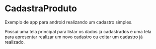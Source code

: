 # CadastraProduto
Exemplo de app para android realizando um cadastro simples.

Possui uma tela principal para listar os dados já cadastrados e uma tela para apresentar realizar um novo cadastro ou editar um cadastro já realizado.
